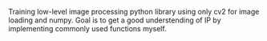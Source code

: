 Training low-level image processing python library using only cv2 for image loading and numpy.
Goal is to get a good understending of IP by implementing commonly used functions myself.
